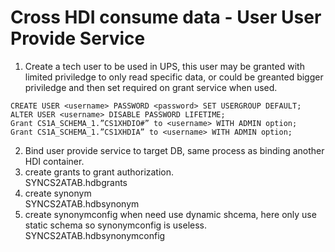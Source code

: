# Cross HDI consume data - User User Provide Service
1. Create a tech user to be used in UPS,  this user may be granted with limited priviledge to only read specific data, or could be greanted bigger priviledge and then set required on grant service when used.
```
CREATE USER <username> PASSWORD <password> SET USERGROUP DEFAULT;
ALTER USER <username> DISABLE PASSWORD LIFETIME;
Grant CS1A_SCHEMA_1.”CS1XHDIO#” to <username> WITH ADMIN option;
Grant CS1A_SCHEMA_1.”CS1XHDIA” to <username> WITH ADMIN option;
```
2. Bind user provide service to target DB, same process as binding another HDI container.
3. create grants to grant authorization.   
SYNCS2ATAB.hdbgrants
4. create synonym   
SYNCS2ATAB.hdbsynonym
5. create synonymconfig when need use dynamic shcema, here only use static schema so synonymconfig is useless.
SYNCS2ATAB.hdbsynonymconfig​


